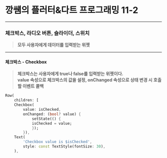 # 깡썜의 플러터&다트 프로그래밍 11-2
---
### 체크박스, 라디오 버튼, 슬라이더, 스위치
> **모두 사용자에게 데이터를 입력받는 위젯**
---
#### **체크박스 - Checkbox**
> **체크박스는 사용자에게 true나 false를 입력받는 위젯이다.<br> value 속성으로 체크박스의 값을 설정, onChanged 속성으로 상태 변경 시 호출할 이벤트 콜백**

```dart
Row(
    children: [
    Checkbox(
        value: isChecked,
        onChanged: (bool? value) {
            setState(() {
            isChecked = value;
            });
        }),
    Text(
        'Checkbox value is $isChecked',
        style: const TextStyle(fontSize: 30),
    ),
```
  
